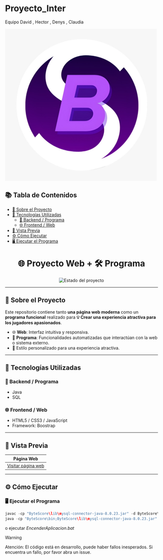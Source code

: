 # Proyecto_Inter
Equipo David , Hector , Denys , Claudia

<img src="./Logo/logo.jpeg" alt="Description" width="500" height="500">

## 📚 Tabla de Contenidos

- [🧠 Sobre el Proyecto](#-sobre-el-proyecto)
- [🚀 Tecnologías Utilizadas](#-tecnologías-utilizadas)
  - [🔧 Backend / Programa](#-backend--programa)
  - [🌐 Frontend / Web](#-frontend--web)
- [🌈 Vista Previa](#-vista-previa)
- [⚙️ Cómo Ejecutar](#️-cómo-ejecutar)
- [🖥️ Ejecutar el Programa](#️-ejecutar-el-programa)


<h1 align="center">🌐 Proyecto Web + 🛠️ Programa</h1>

<p align="center">
  <img src="https://img.shields.io/badge/Estado-En%20Desarrollo-blue" alt="Estado del proyecto">
</p>

---

## 🧠 Sobre el Proyecto

Este repositorio contiene tanto **una página web moderna** como un **programa funcional** realizado para **💡 Crear una experiencia atractiva para los jugadores apasionados**.

- 🌐 **Web**: Interfaz intuitiva y responsiva.
- 🧩 **Programa**: Funcionalidades automatizadas que interactúan con la web o sistema externo.
- 🎨 Estilo personalizado para una experiencia atractiva.

---

## 🚀 Tecnologías Utilizadas

### 🔧 Backend / Programa
- Java
- SQL 

### 🌐 Frontend / Web
- HTML5 / CSS3 / JavaScript 
- Framework: Boostrap

---

## 🌈 Vista Previa

| Página Web | 
|------------|
| [Visitar página web](https://david1daw.neocities.org/)| 

---

## ⚙️ Cómo Ejecutar

### 🖥️ Ejecutar el Programa

```java
javac -cp "ByteScore\lib\mysql-connector-java-8.0.23.jar" -d ByteScore\bin ByteScore\db\*.java ByteScore\clases\*.java
java -cp "ByteScore\bin;ByteScore\lib\mysql-connector-java-8.0.23.jar" clases.Main
```
o ejecutar *EncenderAplicacion.bat*

> [!WARNING]  
> Atención: El código está en desarrollo, puede haber fallos inesperados. Si encuentra un fallo, por favor abra un issue.
